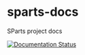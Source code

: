 # sparts-docs
SParts project docs

[![Documentation Status](//readthedocs.org/projects/sparts/badge/?version=latest)](https://sparts.readthedocs.io/en/latest/?badge=latest)
